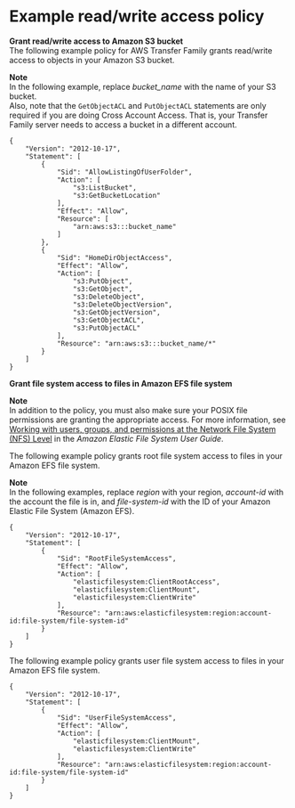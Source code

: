 # Example read/write access policy<a name="read-write-access"></a>

**Grant read/write access to Amazon S3 bucket**  
The following example policy for AWS Transfer Family grants read/write access to objects in your Amazon S3 bucket\.

**Note**  
In the following example, replace *bucket\_name* with the name of your S3 bucket\.  
Also, note that the `GetObjectACL` and `PutObjectACL` statements are only required if you are doing Cross Account Access\. That is, your Transfer Family server needs to access a bucket in a different account\.

```
{
    "Version": "2012-10-17",
    "Statement": [
        {
            "Sid": "AllowListingOfUserFolder",
            "Action": [
                "s3:ListBucket",
                "s3:GetBucketLocation"
            ],
            "Effect": "Allow",
            "Resource": [
                "arn:aws:s3:::bucket_name"
            ]
        },
        {
            "Sid": "HomeDirObjectAccess",
            "Effect": "Allow",
            "Action": [
                "s3:PutObject",
                "s3:GetObject",
                "s3:DeleteObject",
                "s3:DeleteObjectVersion", 
                "s3:GetObjectVersion",
                "s3:GetObjectACL",
                "s3:PutObjectACL"
            ],
            "Resource": "arn:aws:s3:::bucket_name/*"
        }
    ]
}
```

**Grant file system access to files in Amazon EFS file system**  


**Note**  
In addition to the policy, you must also make sure your POSIX file permissions are granting the appropriate access\. For more information, see [Working with users, groups, and permissions at the Network File System \(NFS\) Level](https://docs.aws.amazon.com/efs/latest/ug/accessing-fs-nfs-permissions.html) in the *Amazon Elastic File System User Guide*\.

The following example policy grants root file system access to files in your Amazon EFS file system\.

**Note**  
In the following examples, replace *region* with your region, *account\-id* with the account the file is in, and *file\-system\-id* with the ID of your Amazon Elastic File System \(Amazon EFS\)\.

```
{
    "Version": "2012-10-17",
    "Statement": [
        {
            "Sid": "RootFileSystemAccess",
            "Effect": "Allow",
            "Action": [
                "elasticfilesystem:ClientRootAccess",
                "elasticfilesystem:ClientMount",
                "elasticfilesystem:ClientWrite"
            ],
            "Resource": "arn:aws:elasticfilesystem:region:account-id:file-system/file-system-id"
        }
    ]
}
```

The following example policy grants user file system access to files in your Amazon EFS file system\.

```
{
    "Version": "2012-10-17",
    "Statement": [
        {
            "Sid": "UserFileSystemAccess",
            "Effect": "Allow",
            "Action": [
                "elasticfilesystem:ClientMount",
                "elasticfilesystem:ClientWrite"
            ],
            "Resource": "arn:aws:elasticfilesystem:region:account-id:file-system/file-system-id"
        }
    ]
}
```